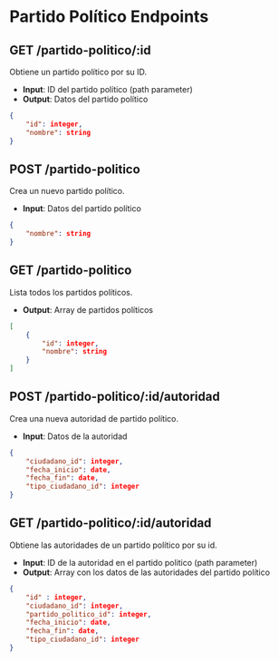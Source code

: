 # Partido Político Endpoints

## GET /partido-politico/:id
Obtiene un partido político por su ID.
- **Input**: ID del partido político (path parameter)
- **Output**: Datos del partido político
```json
{
    "id": integer,
    "nombre": string
}
```

## POST /partido-politico
Crea un nuevo partido político.
- **Input**: Datos del partido político
```json
{
    "nombre": string
}
```

## GET /partido-politico
Lista todos los partidos políticos.
- **Output**: Array de partidos políticos
```json
[
    {
        "id": integer,
        "nombre": string
    }
]
```

## POST /partido-politico/:id/autoridad
Crea una nueva autoridad de partido político.
- **Input**: Datos de la autoridad
```json
{
    "ciudadano_id": integer,
    "fecha_inicio": date,
    "fecha_fin": date,
    "tipo_ciudadano_id": integer
}
```

## GET /partido-politico/:id/autoridad
Obtiene las autoridades de un partido político por su id.
- **Input**: ID de la autoridad en el partido politico (path parameter)
- **Output**: Array con los datos de las autoridades del partido político
```json
{
    "id" : integer,
    "ciudadano_id": integer,
    "partido_politico_id": integer,
    "fecha_inicio": date,
    "fecha_fin": date,
    "tipo_ciudadano_id": integer
}
```